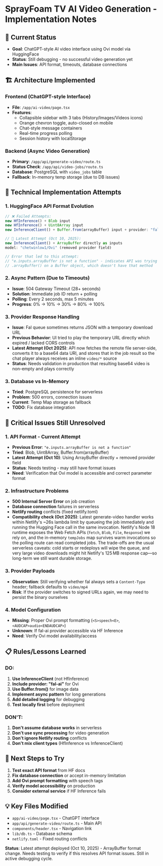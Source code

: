 # SprayFoam TV AI Video Generation - Implementation Notes

## 🎯 **Current Status**
- **Goal**: ChatGPT-style AI video interface using Ovi model via HuggingFace
- **Status**: Still debugging - no successful video generation yet
- **Main Issues**: API format, timeouts, database connections

## 🏗️ **Architecture Implemented**

### **Frontend (ChatGPT-style Interface)**
- **File**: `/app/ai-video/page.tsx`
- **Features**:
  - Collapsible sidebar with 3 tabs (History/Images/Videos icons)
  - Orange chevron toggle, auto-closed on mobile
  - Chat-style message containers
  - Real-time progress polling
  - Session history with localStorage

### **Backend (Async Video Generation)**
- **Primary**: `/app/api/generate-video/route.ts`
- **Status Check**: `/app/api/video-jobs/route.ts`
- **Database**: PostgreSQL with `video_jobs` table
- **Fallback**: In-memory temp storage (due to DB issues)

## 🔧 **Technical Implementation Attempts**

### **1. HuggingFace API Format Evolution**
```typescript
// ❌ Failed Attempts:
new HfInference() + Blob input
new HfInference() + Uint8Array input
new InferenceClient() + Buffer.from(arrayBuffer) input + provider: "fal-ai"

// 🔄 Latest Attempt (Oct 10, 2025):
new InferenceClient() + ArrayBuffer directly as inputs
model: "chetwinlow1/Ovi" (removed provider field)

// Error that led to this attempt:
// "e.inputs.arrayBuffer is not a function" - indicates API was trying to call
// .arrayBuffer() on a Buffer object, which doesn't have that method
```

### **2. Async Pattern (Due to Timeouts)**
- **Issue**: 504 Gateway Timeout (28+ seconds)
- **Solution**: Immediate job ID return + polling
- **Polling**: Every 2 seconds, max 5 minutes
- **Progress**: 0% → 10% → 30% → 80% → 100%

### **3. Provider Response Handling**
- **Issue**: Fal queue sometimes returns JSON with a temporary download URL
- **Previous Behavior**: UI tried to play the temporary URL directly which expired / lacked CORS controls
- **Latest Attempt (Oct 2025)**: API now fetches the remote file server-side, converts it to a base64 data URI, and stores that in the job result so the chat player always receives an inline `video/*` source
- **Status**: Needs validation in production that resulting base64 video is non-empty and plays correctly

### **3. Database vs In-Memory**
- **Tried**: PostgreSQL persistence for serverless
- **Problem**: 500 errors, connection issues
- **Current**: Temp Map storage as fallback
- **TODO**: Fix database integration

## 🚨 **Critical Issues Still Unresolved**

### **1. API Format - Current Attempt**
- **Previous Error**: `"e.inputs.arrayBuffer is not a function"`
- **Tried**: Blob, Uint8Array, Buffer.from(arrayBuffer)
- **Latest Attempt (Oct 10)**: Using ArrayBuffer directly + removed provider field
- **Status**: Needs testing - may still have format issues
- **Need**: Verification that Ovi model is accessible and correct parameter format

### **2. Infrastructure Problems**
- **500 Internal Server Error** on job creation
- **Database connection** failures in serverless
- **Netlify routing** conflicts (fixed netlify.toml)
- **Compatibility check (Oct 2025)**: Latest generate-video handler works within Netlify's ~26s lambda limit by queueing the job immediately and running the Hugging Face call in the same invocation. Netlify's Node 18 runtime exposes the Web Fetch APIs (`fetch`, `Blob`, `File`, `Response`) we rely on, and the in-memory `tempJobs` map survives warm invocations so the polling route can read completed jobs. The trade-offs are the usual serverless caveats: cold starts or redeploys will wipe the queue, and very large video downloads might hit Netlify's 125 MB response cap—so long-term we still want durable storage.

### **3. Provider Payloads**
- **Observation**: Still verifying whether fal always sets a `Content-Type` header; fallback defaults to `video/mp4`
- **Risk**: If the provider switches to signed URLs again, we may need to persist the binary ourselves

### **4. Model Configuration**
- **Missing**: Proper Ovi prompt formatting (`<S>speech<E>`, `<AUDCAP>audio<ENDAUDCAP>`)
- **Unknown**: If fal-ai provider accessible via HF Inference
- **Need**: Verify Ovi model availability/access

## 📋 **Rules/Lessons Learned**

### **DO:**
1. **Use InferenceClient** (not HfInference)
2. **Include provider: "fal-ai"** for Ovi
3. **Use Buffer.from()** for image data
4. **Implement async pattern** for long generations
5. **Add detailed logging** for debugging
6. **Test locally first** before deployment

### **DON'T:**
1. **Don't assume database works** in serverless
2. **Don't use sync processing** for video generation
3. **Don't ignore Netlify routing** conflicts
4. **Don't mix client types** (HfInference vs InferenceClient)

## 🔄 **Next Steps to Try**
1. **Test exact API format** from HF docs
2. **Fix database connection** or accept in-memory limitation
3. **Add Ovi prompt formatting** with speech tags
4. **Verify model accessibility** on production
5. **Consider external service** if HF Inference fails

## 💡 **Key Files Modified**
- `app/ai-video/page.tsx` - ChatGPT interface
- `app/api/generate-video/route.ts` - Main API
- `components/header.tsx` - Navigation link
- `lib/db.ts` - Database schema
- `netlify.toml` - Fixed routing conflicts

**Status**: Latest attempt deployed (Oct 10, 2025) - ArrayBuffer format change. Needs testing to verify if this resolves API format issues. Still in active debugging cycle.